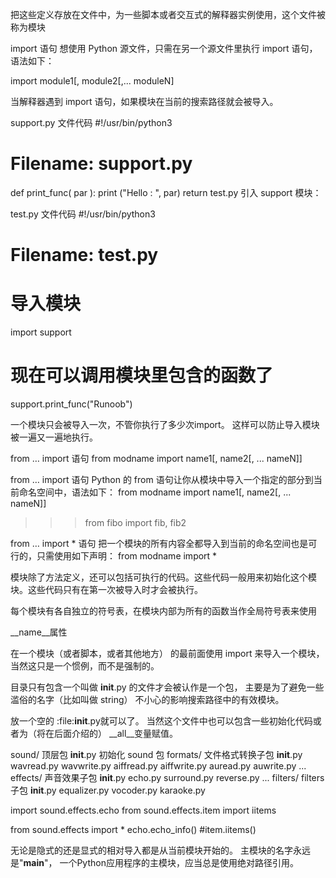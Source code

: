 把这些定义存放在文件中，为一些脚本或者交互式的解释器实例使用，这个文件被称为模块


import 语句
想使用 Python 源文件，只需在另一个源文件里执行 import 语句，语法如下：

import module1[, module2[,... moduleN]

当解释器遇到 import 语句，如果模块在当前的搜索路径就会被导入。

support.py 文件代码
#!/usr/bin/python3
# Filename: support.py
 
def print_func( par ):
    print ("Hello : ", par)
    return
test.py 引入 support 模块：

test.py 文件代码
#!/usr/bin/python3
# Filename: test.py
# 导入模块
import support
# 现在可以调用模块里包含的函数了
support.print_func("Runoob")


一个模块只会被导入一次，不管你执行了多少次import。
这样可以防止导入模块被一遍又一遍地执行。

from … import 语句
from modname import name1[, name2[, ... nameN]]

from … import 语句
Python 的 from 语句让你从模块中导入一个指定的部分到当前命名空间中，语法如下：
from modname import name1[, name2[, ... nameN]]

>>> from fibo import fib, fib2

from … import * 语句
把一个模块的所有内容全都导入到当前的命名空间也是可行的，只需使用如下声明：
from modname import *

模块除了方法定义，还可以包括可执行的代码。这些代码一般用来初始化这个模块。这些代码只有在第一次被导入时才会被执行。

每个模块有各自独立的符号表，在模块内部为所有的函数当作全局符号表来使用


__name__属性

在一个模块（或者脚本，或者其他地方）
的最前面使用 import 来导入一个模块，
当然这只是一个惯例，而不是强制的。

目录只有包含一个叫做 __init__.py 的文件才会被认作是一个包，
主要是为了避免一些滥俗的名字（比如叫做 string）
不小心的影响搜索路径中的有效模块。

放一个空的 :file:__init__.py就可以了。
当然这个文件中也可以包含一些初始化代码或者为（将在后面介绍的） 
__all__变量赋值。



sound/                          顶层包
      __init__.py               初始化 sound 包
      formats/                  文件格式转换子包
              __init__.py
              wavread.py
              wavwrite.py
              aiffread.py
              aiffwrite.py
              auread.py
              auwrite.py
              ...
      effects/                  声音效果子包
              __init__.py
              echo.py
              surround.py
              reverse.py
              ...
      filters/                  filters 子包
              __init__.py
              equalizer.py
              vocoder.py
              karaoke.py

import sound.effects.echo
from sound.effects.item import iitems

from sound.effects import *
echo.echo_info()
#item.iitems()


无论是隐式的还是显式的相对导入都是从当前模块开始的。
主模块的名字永远是"__main__"，
一个Python应用程序的主模块，应当总是使用绝对路径引用。
